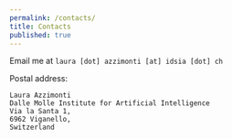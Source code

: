 ```yaml
---
permalink: /contacts/
title: Contacts
published: true
---
```


Email me at `laura [dot] azzimonti [at] idsia [dot] ch`

Postal address:
```
Laura Azzimonti
Dalle Molle Institute for Artificial Intelligence
Via la Santa 1,
6962 Viganello,
Switzerland
```
